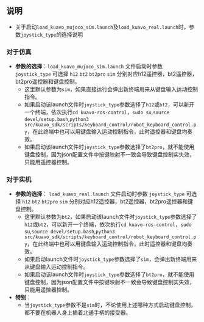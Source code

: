 ## 说明

  - 关于启动`load_kuavo_mujoco_sim.launch`及`load_kuavo_real.launch`时，参数`joystick_type`的选择说明

### 对于仿真
  - **参数的选择**：`load_kuavo_mujoco_sim.launch` 文件启动时参数 `joystick_type` 可选择 `h12` `bt2` `bt2pro` `sim` 分别对应h12遥控器，bt2遥控器，bt2pro遥控器和键盘控制。
    - 这里默认参数为`sim`，如果直接运行会弹出新终端用来从键盘输入运动控制指令。
    - 如果启动该launch文件时`joystick_type`参数选择了`h12`或`bt2`，可以新开一个终端，依次执行`cd kuavo-ros-control`，`sudo su`,`source devel/setup.bash`,`python3 src/kuavo_sdk/scripts/keyboard_control/robot_keyboard_control.py`，在此终端中也可以用键盘输入运动控制指令，此时遥控器和键盘均奏效。
    - 如果启动该launch文件时`joystick_type`参数选择了`bt2pro`，就不能使用键盘控制，因为json配置文件中按键映射不一致会导致键盘控制实失效，只能用遥控器控制。

### 对于实机
  - **参数的选择**： `load_kuavo_real.launch` 文件启动时参数 `joystick_type` 可选择 `h12` `bt2` `bt2pro` `sim` 分别对应h12遥控器，bt2遥控器，bt2pro遥控器和键盘控制。
    - 这里默认参数为`bt2`，如果启动该launch文件时`joystick_type`参数选择了`h12`或`bt2`，可以新开一个终端，依次执行`cd kuavo-ros-control`，`sudo su`,`source devel/setup.bash`,`python3 src/kuavo_sdk/scripts/keyboard_control/robot_keyboard_control.py`，在此终端中也可以用键盘输入运动控制指令，此时遥控器和键盘均奏效。
    - 如果启动launch文件时`joystick_type`参数选择了`sim`，会弹出新终端用来从键盘输入运动控制指令。
    - 如果启动该launch文件时`joystick_type`参数选择了`bt2pro`，就不能使用键盘控制，因为json配置文件中按键映射不一致会导致键盘控制实失效，只能用遥控器控制。
  - **特别**：
    - 当`joystick_type`参数不是`sim`时，不论使用上述哪种方式启动键盘控制，都不要在机器人身上插着北通手柄的接受器。